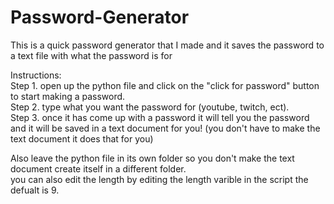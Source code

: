 # Password-Generator
This is a quick password generator that I made and it saves the password to a text file with what the password is for

Instructions:         
Step 1. open up the python file and click on the "click for password" button to start making a password.                    
Step 2. type what you want the password for (youtube, twitch, ect).          
Step 3. once it has come up with a password it will tell you the password and it will be saved in a text document for you! (you don't have to make the text document it does that for you)                                                                                                                                             
 
Also leave the python file in its own folder so you don't make the text document create itself in a different folder.                           
you can also edit the length by editing the length varible in the script the defualt is 9.
